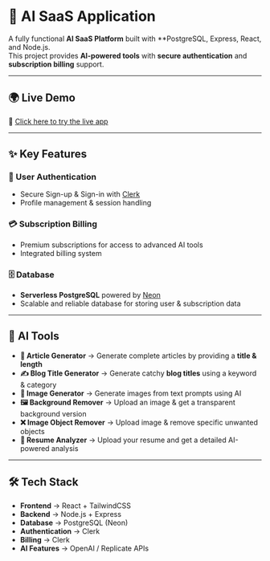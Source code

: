 # 🚀 AI SaaS Application

A fully functional **AI SaaS Platform** built with **PostgreSQL, Express, React, and Node.js.  
This project provides **AI-powered tools** with **secure authentication** and **subscription billing** support.  

---

## 🌍 Live Demo  
🔗 [Click here to try the live app](https://quick-ai-sf35.vercel.app/)  

---

## ✨ Key Features

### 🔐 User Authentication
- Secure Sign-up & Sign-in with [Clerk](https://clerk.com)  
- Profile management & session handling  

### 💳 Subscription Billing
- Premium subscriptions for access to advanced AI tools  
- Integrated billing system  

### 🗄 Database
- **Serverless PostgreSQL** powered by [Neon](https://neon.tech)  
- Scalable and reliable database for storing user & subscription data  

---

## 🤖 AI Tools

- **📝 Article Generator** → Generate complete articles by providing a **title & length**  
- **✍️ Blog Title Generator** → Generate catchy **blog titles** using a keyword & category  
- **🎨 Image Generator** → Generate images from text prompts using AI  
- **🖼 Background Remover** → Upload an image & get a transparent background version  
- **❌ Image Object Remover** → Upload image & remove specific unwanted objects  
- **📄 Resume Analyzer** → Upload your resume and get a detailed AI-powered analysis  

---

## 🛠 Tech Stack

- **Frontend** → React + TailwindCSS  
- **Backend** → Node.js + Express  
- **Database** → PostgreSQL (Neon)  
- **Authentication** → Clerk  
- **Billing** → Clerk  
- **AI Features** → OpenAI / Replicate APIs  
